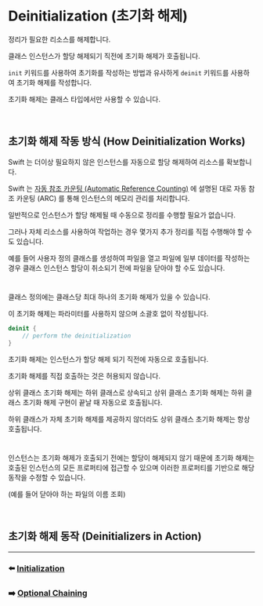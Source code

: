 # Deinitialization (초기화 해제)

정리가 필요한 리소스를 해제합니다.

클래스 인스턴스가 할당 해제되기 직전에 초기화 해제가 호출됩니다.

`init` 키워드를 사용하여 초기화를 작성하는 방법과 유사하게 `deinit` 키워드를 사용하여 초기화 해제를 작성합니다.

초기화 해제는 클래스 타입에서만 사용할 수 있습니다.

<br>

## 초기화 해제 작동 방식 (How Deinitialization Works)

Swift 는 더이상 필요하지 않은 인스턴스를 자동으로 할당 해제하여 리소스를 확보합니다.

Swift 는 [자동 참조 카운팅 (Automatic Reference Counting)]() 에 설명된 대로 자동 참조 카운팅 (ARC) 를 통해 인스턴스의 메모리 관리를 처리합니다.

일반적으로 인스턴스가 할당 해제될 때 수동으로 정리를 수행할 필요가 없습니다.

그러나 자체 리소스를 사용하여 작업하는 경우 몇가지 추가 정리를 직접 수행해야 할 수도 있습니다.

예를 들어 사용자 정의 클래스를 생성하여 파일을 열고 파일에 일부 데이터를 작성하는 경우 클래스 인스턴스 할당이 취소되기 전에 파일을 닫아야 할 수도 있습니다.

#

클래스 정의에는 클래스당 최대 하나의 초기화 해제가 있을 수 있습니다.

이 초기화 해제는 파라미터를 사용하지 않으며 소괄호 없이 작성됩니다.

~~~ swift
deinit {
    // perform the deinitialization
}
~~~

초기화 해제는 인스턴스가 할당 해제 되기 직전에 자동으로 호출됩니다.

초기화 해제를 직접 호출하는 것은 허용되지 않습니다.

상위 클래스 초기화 해제는 하위 클래스로 상속되고 상위 클래스 초기화 해제는 하위 클래스 초기화 해제 구현이 끝날 때 자동으로 호출됩니다.

하위 클래스가 자체 초기화 해제를 제공하지 않더라도 상위 클래스 초기화 해제는 항상 호출됩니다.

#

인스턴스는 초기화 해제가 호출되기 전에는 할당이 해제되지 않기 때문에 초기화 해제는 호출된 인스턴스의 모든 프로퍼티에 접근할 수 있으며 이러한 프로퍼티를 기반으로 해당 동작을 수정할 수 있습니다.

(예를 들어 닫아야 하는 파일의 이름 조회)

<br>

## 초기화 해제 동작 (Deinitializers in Action)




































***

### ⬅️ [Initialization](https://github.com/Developer-Nova/Swift-Documentation/blob/main/Swift%20Documentation/2.Language%20Guide/14.Initialization.md)

### ➡️ [Optional Chaining](https://github.com/Developer-Nova/Swift-Documentation/blob/main/Swift%20Documentation/2.Language%20Guide/16.Optional%20Chaining.md)

